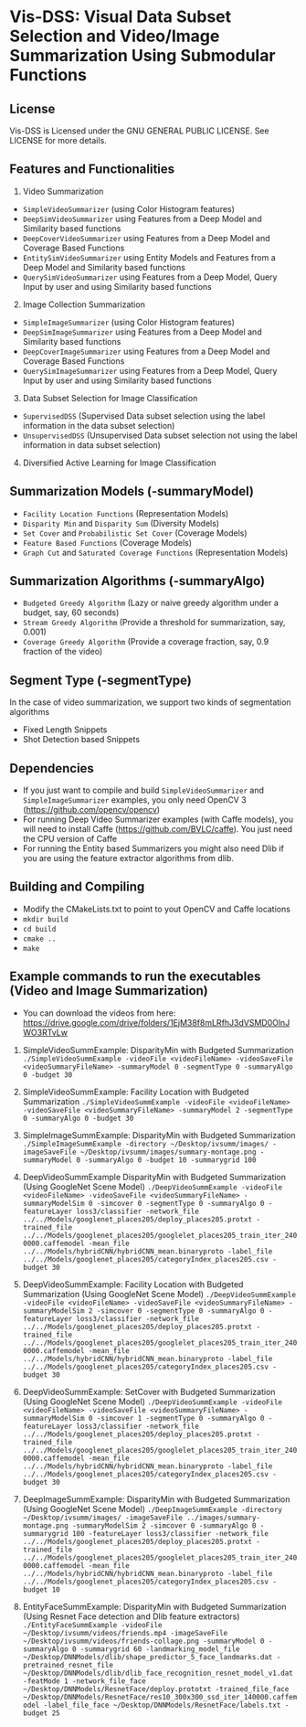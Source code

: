 # Vis-DSS: Visual Data Subset Selection and Video/Image Summarization Using Submodular Functions

## License
Vis-DSS is Licensed under the GNU GENERAL PUBLIC LICENSE. See LICENSE for more details.

## Features and Functionalities
1) Video Summarization
- `SimpleVideoSummarizer` (using Color Histogram features)
- `DeepSimVideoSummarizer` using Features from a Deep Model and Similarity based functions
- `DeepCoverVideoSummarizer` using Features from a Deep Model and Coverage Based Functions
- `EntitySimVideoSummarizer` using Entity Models and Features from a Deep Model and Similarity based functions
- `QuerySimVideoSummarizer` using Features from a Deep Model, Query Input by user and using Similarity based functions

2) Image Collection Summarization
- `SimpleImageSummarizer` (using Color Histogram features)
- `DeepSimImageSummarizer` using Features from a Deep Model and Similarity based functions
- `DeepCoverImageSummarizer` using Features from a Deep Model and Coverage Based Functions
- `QuerySimImageSummarizer` using Features from a Deep Model, Query Input by user and using Similarity based functions

3) Data Subset Selection for Image Classification
- `SupervisedDSS` (Supervised Data subset selection using the label information in the data subset selection)
- `UnsupervisedDSS` (Unsupervised Data subset selection not using the label information in data subset selection)

4) Diversified Active Learning for Image Classification


## Summarization Models (-summaryModel)
- `Facility Location Functions` (Representation Models)
- `Disparity Min` and `Disparity Sum` (Diversity Models)
- `Set Cover` and `Probabilistic Set Cover` (Coverage Models)
- `Feature Based Functions` (Coverage Models)
- `Graph Cut` and `Saturated Coverage Functions` (Representation Models)

## Summarization Algorithms (-summaryAlgo)
- `Budgeted Greedy Algorithm` (Lazy or naive greedy algorithm under a budget, say, 60 seconds)
- `Stream Greedy Algorithm` (Provide a threshold for summarization, say, 0.001)
- `Coverage Greedy Algorithm` (Provide a coverage fraction, say, 0.9 fraction of the video)

## Segment Type (-segmentType)
In the case of video summarization, we support two kinds of segmentation algorithms
- Fixed Length Snippets
- Shot Detection based Snippets

## Dependencies
- If you just want to compile and build `SimpleVideoSummarizer` and `SimpleImageSummarizer` examples, you only need OpenCV 3 (https://github.com/opencv/opencv)
- For running Deep Video Summarizer examples (with Caffe models), you will need to install Caffe (https://github.com/BVLC/caffe). You just need the CPU version of Caffe
- For running the Entity based Summarizers you might also need Dlib if you are using the feature extractor algorithms from dlib.

## Building and Compiling
- Modify the CMakeLists.txt to point to yout OpenCV and Caffe locations
- `mkdir build`
- `cd build`
- `cmake ..`
- `make`

## Example commands to run the executables (Video and Image Summarization)
- You can download the videos from here: https://drive.google.com/drive/folders/1EjM38f8mLRfhJ3dVSMD0OlnJWO3RTvLw

1. SimpleVideoSummExample: DisparityMin with Budgeted Summarization
`./SimpleVideoSummExample -videoFile <videoFileName> -videoSaveFile <videoSummaryFileName> -summaryModel 0 -segmentType 0 -summaryAlgo 0 -budget 30`

2. SimpleVideoSummExample: Facility Location with Budgeted Summarization
`./SimpleVideoSummExample -videoFile <videoFileName> -videoSaveFile <videoSummaryFileName> -summaryModel 2 -segmentType 0 -summaryAlgo 0 -budget 30`

3. SimpleImageSummExample: DisparityMin with Budgeted Summarization
`./SimpleImageSummExample -directory ~/Desktop/ivsumm/images/ -imageSaveFile ~/Desktop/ivsumm/images/summary-montage.png -summaryModel 0 -summaryAlgo 0 -budget 10 -summarygrid 100`

4. DeepVideoSummExample DisparityMin with Budgeted Summarization (Using GoogleNet Scene Model)
`./DeepVideoSummExample -videoFile <videoFileName> -videoSaveFile <videoSummaryFileName> -summaryModelSim 0 -simcover 0 -segmentType 0 -summaryAlgo 0 -featureLayer loss3/classifier -network_file ../../Models/googlenet_places205/deploy_places205.protxt -trained_file ../../Models/googlenet_places205/googlelet_places205_train_iter_2400000.caffemodel -mean_file ../../Models/hybridCNN/hybridCNN_mean.binaryproto -label_file ../../Models/googlenet_places205/categoryIndex_places205.csv -budget 30`

5. DeepVideoSummExample: Facility Location with Budgeted Summarization (Using GoogleNet Scene Model)
`./DeepVideoSummExample -videoFile <videoFileName> -videoSaveFile <videoSummaryFileName> -summaryModelSim 2 -simcover 0 -segmentType 0 -summaryAlgo 0 -featureLayer loss3/classifier -network_file ../../Models/googlenet_places205/deploy_places205.protxt -trained_file ../../Models/googlenet_places205/googlelet_places205_train_iter_2400000.caffemodel -mean_file ../../Models/hybridCNN/hybridCNN_mean.binaryproto -label_file ../../Models/googlenet_places205/categoryIndex_places205.csv -budget 30`

6. DeepVideoSummExample: SetCover with Budgeted Summarization (Using GoogleNet Scene Model)
`./DeepVideoSummExample -videoFile <videoFileName> -videoSaveFile <videoSummaryFileName> -summaryModelSim 0 -simcover 1 -segmentType 0 -summaryAlgo 0 -featureLayer loss3/classifier -network_file ../../Models/googlenet_places205/deploy_places205.protxt -trained_file ../../Models/googlenet_places205/googlelet_places205_train_iter_2400000.caffemodel -mean_file ../../Models/hybridCNN/hybridCNN_mean.binaryproto -label_file ../../Models/googlenet_places205/categoryIndex_places205.csv -budget 30`

7. DeepImageSummExample: DisparityMin with Budgeted Summarization (Using GoogleNet Scene Model)
`./DeepImageSummExample -directory ~/Desktop/ivsumm/images/ -imageSaveFile ../images/summary-montage.png -summaryModelSim 2 -simcover 0 -summaryAlgo 0 -summarygrid 100 -featureLayer loss3/classifier -network_file ../../Models/googlenet_places205/deploy_places205.protxt -trained_file ../../Models/googlenet_places205/googlelet_places205_train_iter_2400000.caffemodel -mean_file ../../Models/hybridCNN/hybridCNN_mean.binaryproto -label_file ../../Models/googlenet_places205/categoryIndex_places205.csv -budget 10`

8. EntityFaceSummExample: DisparityMin with Budgeted Summarization (Using Resnet Face detection and Dlib feature extractors)
`./EntityFaceSummExample -videoFile ~/Desktop/ivsumm/videos/friends.mp4 -imageSaveFile ~/Desktop/ivsumm/videos/friends-collage.png -summaryModel 0 -summaryAlgo 0 -summarygrid 60 -landmarking_model_file ~/Desktop/DNNModels/dlib/shape_predictor_5_face_landmarks.dat -pretrained_resnet_file ~/Desktop/DNNModels/dlib/dlib_face_recognition_resnet_model_v1.dat -featMode 1 -network_file_face ~/Desktop/DNNModels/ResnetFace/deploy.prototxt -trained_file_face ~/Desktop/DNNModels/ResnetFace/res10_300x300_ssd_iter_140000.caffemodel -label_file_face ~/Desktop/DNNModels/ResnetFace/labels.txt -budget 25`
